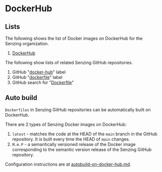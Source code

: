 # DockerHub

## Lists

The following shows the list of Docker images on DockerHub for the Senzing organization.

1. [DockerHub](https://hub.docker.com/u/senzing)

The following show lists of related Senzing GitHub repositories.

1. GitHub "[docker-hub](https://github.com/search?q=org%3ASenzing%20topic%3Adocker-hub&type=repositories)" label
1. GitHub "[dockerfile](https://github.com/search?q=org%3ASenzing%20topic%3Adockerfile&type=repositories)" label
1. GitHub search for "[Dockerfile](https://github.com/search?q=org%3ASenzing+path%3ADockerfile&type=code)"

## Auto build

`Dockerfiles` in Senzing GitHub repositories can be automatically built on DockerHub.

There are 2 types of Senzing Docker images on DockerHub:

1. `latest` - matches the code at the HEAD of the `main` branch in the GitHub repository.
   It is built every time the HEAD of `main` changes.
1. `M.m.P` - a semantically versioned release of the Docker image corresponding to the semantic version release of the Senzing GitHub repository.

Configuration instructions are at
[autobuild-on-docker-hub.md](https://github.com/senzing-garage/knowledge-base/blob/main/HOWTO/autobuild-on-docker-hub.md).
